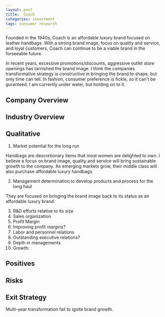 ```yaml
---
layout: post
title:  Coach
categories: investment
tags: consumer research
---
```


Founded in the 1940s, Coach is an affordable luxury brand focused on leather handbags. With a strong brand image, focus on quality and service, and loyal customers, Coach can  continue to be a viable brand in the forseeable future. 

In recent years, excessive promotions/discounts, aggressive outlet store openings has tarnished the brand image. I think the companies transformative strategy is constructive in bringing the brand to shape, but only time can tell. In fashion, consumer preference is fickle, so it can't be guranteed. I am currently under water, but holding on to it. 


## Company Overview




## Industry Overview





## Qualitative

1. Market potential for the long run

Handbags are descretionary items that most women are delighted to own. I believe a focus on brand image, quality and service will bring sustainable growth to the company. As emerging markets grow, their middle class will also purchase affordable luxury handbags. 

2. Management determination to develop products and process for the long haul

They are focused on bringing the brand image back to its status as an affordable luxury brand. 

3. R&D efforts relative to its size
4. Sales organization
5. Profit Margin
6. Improving profit margins?
7. Labor and personnel relations
8. Outstanding executive relations?
9.  Depth in managements
10. Growth:

## Positives

## Risks



## Exit Strategy
Multi-year transformation fail to ignite brand growth. 
